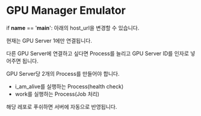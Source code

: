 # GPU Manager Emulator

if __name__ == '__main__': 아래의 host_url을 변경할 수 있습니다.

현재는 GPU Server 1에만 연결됩니다.

다른 GPU Server에 연결하고 싶다면 Process를 늘리고 GPU Server ID를 인자로 넣어주면 됩니다.

GPU Server당 2개의 Process를 만들어야 합니다.
- i_am_alive를 실행하는 Process(health check)
- work를 실행하는 Process(Job 처리)

해당 레포로 푸쉬하면 서버에 자동으로 반영됩니다.
